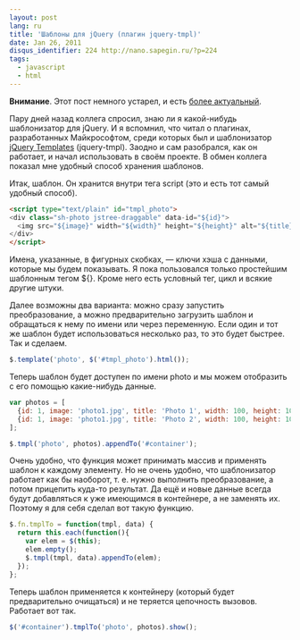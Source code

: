 ```yaml
---
layout: post
lang: ru
title: 'Шаблоны для jQuery (плагин jquery-tmpl)'
date: Jan 26, 2011
disqus_identifier: 224 http://nano.sapegin.ru/?p=224
tags:
  - javascript
  - html
---
```


**Внимание**. Этот пост немного устарел, и есть [более актуальный](http://nano.sapegin.ru/all/shablony-dlya-javascript-dot-js-plagin-dlya-jquery).

Пару дней назад коллега спросил, знаю ли я какой-нибудь шаблонизатор для jQuery. И я вспомнил, что читал о плагинах, разработанных Майкрософтом, среди которых был и шаблонизатор [jQuery Templates](http://api.jquery.com/category/plugins/templates/) (jquery-tmpl). Заодно и сам разобрался, как он работает, и начал использовать в своём проекте. В обмен коллега показал мне удобный способ хранения шаблонов.

Итак, шаблон. Он хранится внутри тега script (это и есть тот самый удобный способ).

```html
<script type="text/plain" id="tmpl_photo">
<div class="sh-photo jstree-draggable" data-id="${id}">
  <img src="${image}" width="${width}" height="${height}" alt="${title}">
</div>
</script>
```

Имена, указанные, в фигурных скобках, — ключи хэша с данными, которые мы будем показывать. Я пока пользовался только простейшим шаблонным тегом ${}. Кроме него есть условный тег, цикл и всякие другие штуки.

Далее возможны два варианта: можно сразу запустить преобразование, а можно предварительно загрузить шаблон и обращаться к нему по имени или через переменную. Если один и тот же шаблон будет использоваться несколько раз, то это будет быстрее. Так и сделаем.

```javascript
$.template('photo', $('#tmpl_photo').html());
```

Теперь шаблон будет доступен по имени photo и мы можем отобразить с его помощью какие-нибудь данные.

```javascript
var photos = [
  {id: 1, image: 'photo1.jpg', title: 'Photo 1', width: 100, height: 100},
  {id: 1, image: 'photo1.jpg', title: 'Photo 2', width: 100, height: 100}
];

$.tmpl('photo', photos).appendTo('#container');
```

Очень удобно, что функция может принимать массив и применять шаблон к каждому элементу. Но не очень удобно, что шаблонизатор работает как бы наоборот, т. е. нужно выполнить преобразование, а потом прицепить куда-то результат. Да ещё и новые данные всегда будут добавляться к уже имеющимся в контейнере, а не заменять их. Поэтому я для себя сделал вот такую функцию.

```javascript
$.fn.tmplTo = function(tmpl, data) {
  return this.each(function(){
    var elem = $(this);
    elem.empty();
    $.tmpl(tmpl, data).appendTo(elem);
  });
};
```

Теперь шаблон применяется к контейнеру (который будет предварительно очищаться) и не теряется цепочность вызовов. Работает вот так.

```javascript
$('#container').tmplTo('photo', photos).show();
```
